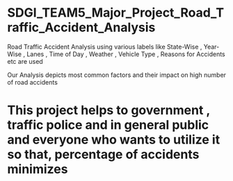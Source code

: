 # SDGI_TEAM5_Major_Project_Road_Traffic_Accident_Analysis

Road Traffic Accident Analysis using various labels like State-Wise , Year-Wise , Lanes , Time of Day , Weather , Vehicle Type , Reasons for Accidents etc are used

Our Analysis depicts most common factors and their impact on high number of road accidents

# This project helps to government , traffic police and in general public and everyone who wants to utilize it so that, percentage of accidents minimizes
